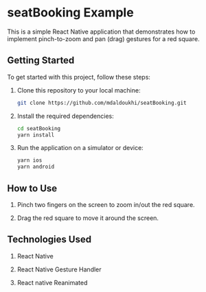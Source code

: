 # seatBooking Example

This is a simple React Native application that demonstrates how to implement pinch-to-zoom and pan (drag) gestures for a red square.

## Getting Started

To get started with this project, follow these steps:

1. Clone this repository to your local machine:

   ```bash
   git clone https://github.com/mdaldoukhi/seatBooking.git
   ```
   
2. Install the required dependencies:
   
    ```bash
   cd seatBooking
   yarn install
   ```

4. Run the application on a simulator or device:
   
   ```bash
   yarn ios
   yarn android
   ```

## How to Use

1. Pinch two fingers on the screen to zoom in/out the red square.

2. Drag the red square to move it around the screen.

## Technologies Used

1. React Native

2. React Native Gesture Handler

3. React native Reanimated
